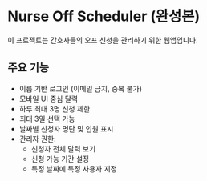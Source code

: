 # Nurse Off Scheduler (완성본)

이 프로젝트는 간호사들의 오프 신청을 관리하기 위한 웹앱입니다.

## 주요 기능
- 이름 기반 로그인 (이메일 금지, 중복 불가)
- 모바일 UI 중심 달력
- 하루 최대 3명 신청 제한
- 최대 3일 선택 가능
- 날짜별 신청자 명단 및 인원 표시
- 관리자 권한:
  - 신청자 전체 달력 보기
  - 신청 가능 기간 설정
  - 특정 날짜에 특정 사용자 지정
